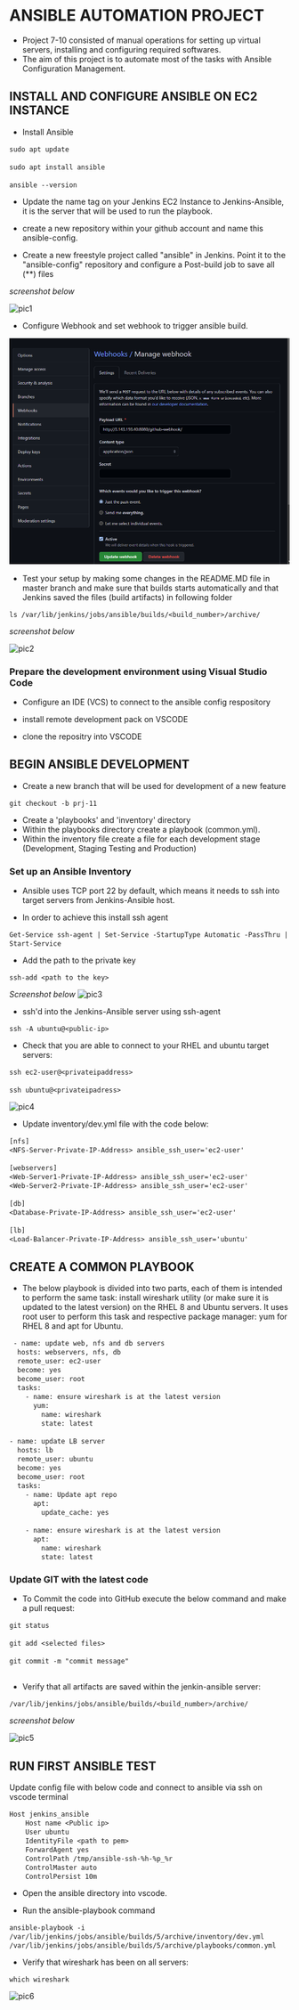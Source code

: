 # __ANSIBLE AUTOMATION PROJECT__

- Project 7-10 consisted of manual operations for setting up virtual servers, installing and configuring required softwares.
- The aim of this project is to automate most of the tasks with Ansible Configuration Management.

## INSTALL AND CONFIGURE ANSIBLE ON EC2 INSTANCE

- Install Ansible 

```
sudo apt update

sudo apt install ansible

ansible --version
```


- Update the name tag on your Jenkins EC2 Instance to Jenkins-Ansible, it is the server that will be used to run the playbook.

- create a new repository within your github account and name this ansible-config.

- Create a new freestyle project called "ansible" in Jenkins. Point it to the "ansible-config" repository and configure a Post-build job to save all (**) files

*screenshot below*

![pic1](./images/pic1.png)

- Configure Webhook and set webhook to trigger ansible build.


![pic7](./images/pic7.png)


- Test your setup by making some changes in the README.MD file in master branch and make sure that  builds starts automatically and that Jenkins saved the files (build artifacts) in following folder

```
ls /var/lib/jenkins/jobs/ansible/builds/<build_number>/archive/
```

*screenshot below*

![pic2](./images/pic2.png)


### Prepare the development environment using Visual Studio Code

- Configure an IDE (VCS) to connect to the ansible config respository

- install remote development pack on VSCODE

- clone the repositry into VSCODE 


## BEGIN ANSIBLE DEVELOPMENT

- Create a new branch that will be used for development of a new feature

```
git checkout -b prj-11
```

- Create a 'playbooks' and 'inventory' directory 
- Within the playbooks directory create a playbook (common.yml). 
- Within the inventory file create a file for each development stage (Development, Staging Testing and Production)

### Set up an Ansible Inventory

 - Ansible uses TCP port 22 by default, which means it needs to ssh into target servers from Jenkins-Ansible host.

 - In order to achieve this install ssh agent 

```
Get-Service ssh-agent | Set-Service -StartupType Automatic -PassThru | Start-Service
```

- Add the path to the private key

```
ssh-add <path to the key>
```

*Screenshot below*
![pic3](./images/pic3.png)



- ssh'd into the Jenkins-Ansible server using ssh-agent

```
ssh -A ubuntu@<public-ip>
```

- Check that you are able to connect to your RHEL and ubuntu target servers:

```
ssh ec2-user@<privateipaddress>

ssh ubuntu@<privateipadress>
```

![pic4](./images/pic4.png)


- Update inventory/dev.yml file with the code below:

```
[nfs]
<NFS-Server-Private-IP-Address> ansible_ssh_user='ec2-user'

[webservers]
<Web-Server1-Private-IP-Address> ansible_ssh_user='ec2-user'
<Web-Server2-Private-IP-Address> ansible_ssh_user='ec2-user'

[db]
<Database-Private-IP-Address> ansible_ssh_user='ec2-user' 

[lb]
<Load-Balancer-Private-IP-Address> ansible_ssh_user='ubuntu'
```



## CREATE A COMMON PLAYBOOK

 - The below playbook is divided into two parts, each of them is intended to perform the same task: install wireshark utility (or make sure it is updated to the latest version) on the RHEL 8 and Ubuntu servers. It uses root user to perform this task and respective package manager: yum for RHEL 8 and apt for Ubuntu.

 
```
 - name: update web, nfs and db servers
  hosts: webservers, nfs, db
  remote_user: ec2-user
  become: yes
  become_user: root
  tasks:
    - name: ensure wireshark is at the latest version
      yum:
        name: wireshark
        state: latest

- name: update LB server
  hosts: lb
  remote_user: ubuntu
  become: yes
  become_user: root
  tasks:
    - name: Update apt repo
      apt: 
        update_cache: yes

    - name: ensure wireshark is at the latest version
      apt:
        name: wireshark
        state: latest

```

### Update GIT with the latest code

- To Commit the code into GitHub execute the below command and make a pull request:

```
git status

git add <selected files>

git commit -m "commit message"


```


- Verify that all artifacts are saved within the jenkin-ansible server:

```
/var/lib/jenkins/jobs/ansible/builds/<build_number>/archive/
```

*screenshot below*

![pic5](./images/pic5.png)


## RUN FIRST ANSIBLE TEST

Update config file with below code and connect to ansible via ssh on vscode terminal

```
Host jenkins_ansible
    Host name <Public ip>
    User ubuntu
    IdentityFile <path to pem>
    ForwardAgent yes
    ControlPath /tmp/ansible-ssh-%h-%p_%r
    ControlMaster auto
    ControlPersist 10m
```
   
   
- Open the ansible directory into vscode.


- Run the ansible-playbook command 

```
ansible-playbook -i /var/lib/jenkins/jobs/ansible/builds/5/archive/inventory/dev.yml /var/lib/jenkins/jobs/ansible/builds/5/archive/playbooks/common.yml
```

- Verify  that wireshark has been on all servers:

```
which wireshark
```

![pic6](./images/pic6.png)



